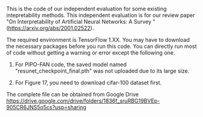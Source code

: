 This is the code of our independent evaluation for some existing intepretability methods. This independent evaluation is for our review paper
"On Interpretability of Artificial Neural Networks: A Survey " (https://arxiv.org/abs/2001.02522).

The required environment is TensorFlow 1.XX. You may have to download the necessary packages before you run this code. You can directly run most of code without getting a warning or error except the following one.

1. For PIPO-FAN code, the saved model named "resunet_checkpoint_final.pth" was not uploaded due to its large size. 

2. For Figure 17, you need to download cifar-100 dataset first.

The complete file can be obtained from Google Drive
https://drive.google.com/drive/folders/1836f_sruRBG19BVEp-905CR6JNS5o5cs?usp=sharing

